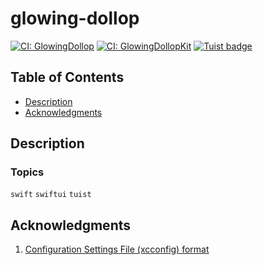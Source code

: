 # glowing-dollop
[![CI: GlowingDollop](https://github.com/VladimirCreator/glowing-dollop/actions/workflows/ci-glowing-dollop.yaml/badge.svg)](https://github.com/VladimirCreator/glowing-dollop/actions/workflows/ci-glowing-dollop.yaml)
[![CI: GlowingDollopKit](https://github.com/VladimirCreator/glowing-dollop/actions/workflows/ci-glowing-dollop-kit.yaml/badge.svg)](https://github.com/VladimirCreator/glowing-dollop/actions/workflows/ci-glowing-dollop-kit.yaml)
[![Tuist badge](https://img.shields.io/badge/Powered%20by-Tuist-blue)](https://tuist.io)

## Table of Contents


- [Description](#description)
- [Acknowledgments](#acknowledgments)

## Description


### Topics
`swift` `swiftui` `tuist`

## Acknowledgments


1. [Configuration Settings File (xcconfig) format](https://help.apple.com/xcode/#/dev745c5c974)
